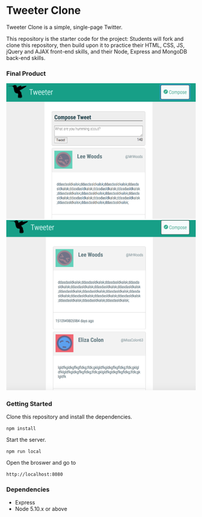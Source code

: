 Tweeter Clone
=====================

Tweeter Clone is a simple, single-page Twitter.

This repository is the starter code for the project: Students will fork and clone this repository, then build upon it to practice their HTML, CSS, JS, jQuery and AJAX front-end skills, and their Node, Express and MongoDB back-end skills.

### Final Product
![alt text](/new_tweet_toggle.png)
![alt text](/tweets_page.png)

### Getting Started
Clone this repository and install the dependencies.
```
npm install
```
Start the server.
```
npm run local
```
Open the broswer and go to
```
http://localhost:8080
```

### Dependencies
* Express
* Node 5.10.x or above




